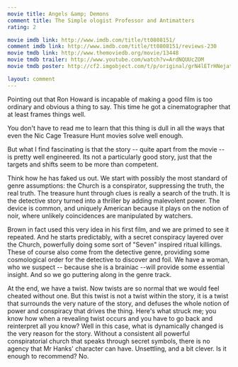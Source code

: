 ```yaml
---
movie title: Angels &amp; Demons
comment title: The Simple ologist Professor and Antimatters
rating: 2

movie imdb link: http://www.imdb.com/title/tt0808151/
comment imdb link: http://www.imdb.com/title/tt0808151/reviews-230
movie tmdb link: http://www.themoviedb.org/movie/13448
movie tmdb trailer: http://www.youtube.com/watch?v=ArdNQUUcZOM
movie tmdb poster: http://cf2.imgobject.com/t/p/original/grN4lETrHNejatQZFP2F2DAWMU4.jpg

layout: comment
---
```


Pointing out that Ron Howard is incapable of making a good film is too ordinary and obvious a thing to say. This time he got a cinematographer that at least frames things well.

You don't have to read me to learn that this thing is dull in all the ways that even the Nic Cage Treasure Hunt movies solve well enough.

But what I find fascinating is that the story -- quite apart from the movie -- is pretty well engineered. Its not a particularly good story, just that the targets and shifts seem to be more than competent.

Think how he has faked us out. We start with possibly the most standard of genre assumptions: the Church is a conspirator, suppressing the truth, the real truth. The treasure hunt through clues is really a search of the truth. It is the detective story turned into a thriller by adding malevolent power. The device is common, and uniquely American because it plays on the notion of noir, where unlikely coincidences are manipulated by watchers.

Brown in fact used this very idea in his first film, and we are primed to see it repeated. And he starts predictably, with a secret conspiracy layered over the Church, powerfully doing some sort of "Seven" inspired ritual killings. These of course also come from the detective genre, providing some cosmological order for the detective to discover and foil. We have a woman, who we suspect -- because she is a brainiac --will provide some essential insight. And so we go puttering along in the genre track.

At the end, we have a twist. Now twists are so normal that we would feel cheated without one. But this twist is not a twist within the story, it is a twist that surrounds the very nature of the story, and defuses the whole notion of power and conspiracy that drives the thing. Here's what struck me; you know how when a revealing twist occurs and you have to go back and reinterpret all you know? Well in this case, what is dynamically changed is the very reason for the story. Without a consistent all powerful conspiratorial church that speaks through secret symbols, there is no agency that Mr Hanks' character can have. Unsettling, and a bit clever. Is it enough to recommend? No.